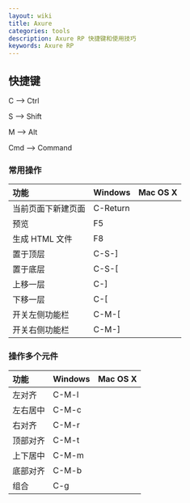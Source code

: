```yaml
---
layout: wiki
title: Axure
categories: tools
description: Axure RP 快捷键和使用技巧
keywords: Axure RP
---
```


## 快捷键

C --> Ctrl

S --> Shift

M --> Alt

Cmd --> Command

### 常用操作

| 功能               | Windows  | Mac OS X |
|:-------------------|:---------|:---------|
| 当前页面下新建页面 | C-Return |          |
| 预览               | F5       |          |
| 生成 HTML 文件     | F8       |          |
| 置于顶层           | C-S-]    |          |
| 置于底层           | C-S-[    |          |
| 上移一层           | C-]      |          |
| 下移一层           | C-[      |          |
| 开关左侧功能栏     | C-M-[    |          |
| 开关右侧功能栏     | C-M-]    |          |

### 操作多个元件

| 功能     | Windows | Mac OS X |
|:---------|:--------|:---------|
| 左对齐   | C-M-l   |          |
| 左右居中 | C-M-c   |          |
| 右对齐   | C-M-r   |          |
| 顶部对齐 | C-M-t   |          |
| 上下居中 | C-M-m   |          |
| 底部对齐 | C-M-b   |          |
| 组合     | C-g     |          |

